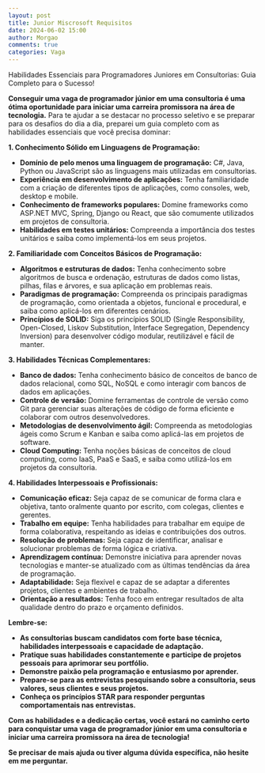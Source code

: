 ```yaml
---
layout: post
title: Junior Miscrosoft Requisitos
date: 2024-06-02 15:00
author: Morgao
comments: true
categories: Vaga
---
```

<!-- wp:paragraph -->
<p>Habilidades Essenciais para Programadores Juniores em Consultorias: Guia Completo para o Sucesso!</p>
<!-- /wp:paragraph -->

<!-- wp:paragraph -->
<p><strong>Conseguir uma vaga de programador júnior em uma consultoria é uma ótima oportunidade para iniciar uma carreira promissora na área de tecnologia.</strong> Para te ajudar a se destacar no processo seletivo e se preparar para os desafios do dia a dia, preparei um guia completo com as habilidades essenciais que você precisa dominar:</p>
<!-- /wp:paragraph -->

<!-- wp:paragraph -->
<p><strong>1. Conhecimento Sólido em Linguagens de Programação:</strong></p>
<!-- /wp:paragraph -->

<!-- wp:list -->
<ul><!-- wp:list-item -->
<li><strong>Domínio de pelo menos uma linguagem de programação:</strong> C#, Java, Python ou JavaScript são as linguagens mais utilizadas em consultorias.</li>
<!-- /wp:list-item -->

<!-- wp:list-item -->
<li><strong>Experiência em desenvolvimento de aplicações:</strong> Tenha familiaridade com a criação de diferentes tipos de aplicações, como consoles, web, desktop e mobile.</li>
<!-- /wp:list-item -->

<!-- wp:list-item -->
<li><strong>Conhecimento de frameworks populares:</strong> Domine frameworks como ASP.NET MVC, Spring, Django ou React, que são comumente utilizados em projetos de consultoria.</li>
<!-- /wp:list-item -->

<!-- wp:list-item -->
<li><strong>Habilidades em testes unitários:</strong> Compreenda a importância dos testes unitários e saiba como implementá-los em seus projetos.</li>
<!-- /wp:list-item --></ul>
<!-- /wp:list -->

<!-- wp:paragraph -->
<p><strong>2. Familiaridade com Conceitos Básicos de Programação:</strong></p>
<!-- /wp:paragraph -->

<!-- wp:list -->
<ul><!-- wp:list-item -->
<li><strong>Algoritmos e estruturas de dados:</strong> Tenha conhecimento sobre algoritmos de busca e ordenação, estruturas de dados como listas, pilhas, filas e árvores, e sua aplicação em problemas reais.</li>
<!-- /wp:list-item -->

<!-- wp:list-item -->
<li><strong>Paradigmas de programação:</strong> Compreenda os principais paradigmas de programação, como orientada a objetos, funcional e procedural, e saiba como aplicá-los em diferentes cenários.</li>
<!-- /wp:list-item -->

<!-- wp:list-item -->
<li><strong>Princípios de SOLID:</strong> Siga os princípios SOLID (Single Responsibility, Open-Closed, Liskov Substitution, Interface Segregation, Dependency Inversion) para desenvolver código modular, reutilizável e fácil de manter.</li>
<!-- /wp:list-item --></ul>
<!-- /wp:list -->

<!-- wp:paragraph -->
<p><strong>3. Habilidades Técnicas Complementares:</strong></p>
<!-- /wp:paragraph -->

<!-- wp:list -->
<ul><!-- wp:list-item -->
<li><strong>Banco de dados:</strong> Tenha conhecimento básico de conceitos de banco de dados relacional, como SQL, NoSQL e como interagir com bancos de dados em aplicações.</li>
<!-- /wp:list-item -->

<!-- wp:list-item -->
<li><strong>Controle de versão:</strong> Domine ferramentas de controle de versão como Git para gerenciar suas alterações de código de forma eficiente e colaborar com outros desenvolvedores.</li>
<!-- /wp:list-item -->

<!-- wp:list-item -->
<li><strong>Metodologias de desenvolvimento ágil:</strong> Compreenda as metodologias ágeis como Scrum e Kanban e saiba como aplicá-las em projetos de software.</li>
<!-- /wp:list-item -->

<!-- wp:list-item -->
<li><strong>Cloud Computing:</strong> Tenha noções básicas de conceitos de cloud computing, como IaaS, PaaS e SaaS, e saiba como utilizá-los em projetos da consultoria.</li>
<!-- /wp:list-item --></ul>
<!-- /wp:list -->

<!-- wp:paragraph -->
<p><strong>4. Habilidades Interpessoais e Profissionais:</strong></p>
<!-- /wp:paragraph -->

<!-- wp:list -->
<ul><!-- wp:list-item -->
<li><strong>Comunicação eficaz:</strong> Seja capaz de se comunicar de forma clara e objetiva, tanto oralmente quanto por escrito, com colegas, clientes e gerentes.</li>
<!-- /wp:list-item -->

<!-- wp:list-item -->
<li><strong>Trabalho em equipe:</strong> Tenha habilidades para trabalhar em equipe de forma colaborativa, respeitando as ideias e contribuições dos outros.</li>
<!-- /wp:list-item -->

<!-- wp:list-item -->
<li><strong>Resolução de problemas:</strong> Seja capaz de identificar, analisar e solucionar problemas de forma lógica e criativa.</li>
<!-- /wp:list-item -->

<!-- wp:list-item -->
<li><strong>Aprendizagem contínua:</strong> Demonstre iniciativa para aprender novas tecnologias e manter-se atualizado com as últimas tendências da área de programação.</li>
<!-- /wp:list-item -->

<!-- wp:list-item -->
<li><strong>Adaptabilidade:</strong> Seja flexível e capaz de se adaptar a diferentes projetos, clientes e ambientes de trabalho.</li>
<!-- /wp:list-item -->

<!-- wp:list-item -->
<li><strong>Orientação a resultados:</strong> Tenha foco em entregar resultados de alta qualidade dentro do prazo e orçamento definidos.</li>
<!-- /wp:list-item --></ul>
<!-- /wp:list -->

<!-- wp:paragraph -->
<p><strong>Lembre-se:</strong></p>
<!-- /wp:paragraph -->

<!-- wp:list -->
<ul><!-- wp:list-item -->
<li><strong>As consultorias buscam candidatos com forte base técnica, habilidades interpessoais e capacidade de adaptação.</strong></li>
<!-- /wp:list-item -->

<!-- wp:list-item -->
<li><strong>Pratique suas habilidades constantemente e participe de projetos pessoais para aprimorar seu portfólio.</strong></li>
<!-- /wp:list-item -->

<!-- wp:list-item -->
<li><strong>Demonstre paixão pela programação e entusiasmo por aprender.</strong></li>
<!-- /wp:list-item -->

<!-- wp:list-item -->
<li><strong>Prepare-se para as entrevistas pesquisando sobre a consultoria, seus valores, seus clientes e seus projetos.</strong></li>
<!-- /wp:list-item -->

<!-- wp:list-item -->
<li><strong>Conheça os princípios STAR para responder perguntas comportamentais nas entrevistas.</strong></li>
<!-- /wp:list-item --></ul>
<!-- /wp:list -->

<!-- wp:paragraph -->
<p><strong>Com as habilidades e a dedicação certas, você estará no caminho certo para conquistar uma vaga de programador júnior em uma consultoria e iniciar uma carreira promissora na área de tecnologia!</strong></p>
<!-- /wp:paragraph -->

<!-- wp:paragraph -->
<p><strong>Se precisar de mais ajuda ou tiver alguma dúvida específica, não hesite em me perguntar.</strong></p>
<!-- /wp:paragraph -->
